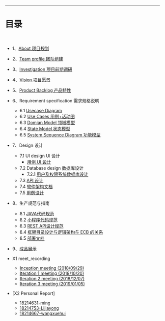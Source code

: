 ﻿﻿﻿
﻿﻿

---


# [](#TOC)目录

&nbsp;&nbsp; 

* 1、[About 项目规划](1-About)
* 2、[Team profile 团队组建](2-Team-profile)
* 3、[Investigation 项目前期调研](3-Investigation)
* 4、[Vision 项目愿景](4-Vision)
* 5、[Product Backlog 产品特性](5-Product-Backlog)
* 6、Requirement specification 需求规格说明
    - 6.1 [Usecase Diagram](06-01-Usecase-Diagram)
    - 6.2 [Use Cases 用例+活动图](06-02-usecases)
    - 6.3 [Domian Model 领域模型](06-03-Domain-Model)
    - 6.4 [State Model 状态模型](06-04-State-Model)
    - 6.5 [System Sequence Diagram 功能模型](06-05-System-Sequence-Diagram)

* 7、Design 设计
    - 7.1 UI design UI 设计
        - [ 用例 UI 设计](7-1UIdesign)
    - 7.2 Database design 数据库设计
        - 7.2.1 [用户及权限系统数据库设计](7-2Datebasedesign)
    - 7.3 [API 设计](7-3API-design)
    - 7.4 [软件架构文档](7-4ArchitectureDocument)
    - 7.5 [用例设计](7-5Usercase)
* 8、生产规范与指南
    - 8.1 [JAVA代码规范](8-1-1JAVA代码规范)
    - 8.2 [小程序代码规范](8-1-2小程序代码规范)
    - 8.3 [REST API设计规范](8-2REST-API-设计规范)
    - 8.4 [框架目录设计与逻辑架构与 ECB 的关系](8-3框架目录设计与逻辑架构与ECB的关系)
    - 8.5 [部署文档](8-4部署文档)
* 9、[成品展示](9-show)
* X1 meet_recording
    - [Inception meeting (2018/09/29)](Inception-meeting)
    - [Iteration 1 meeting (2018/10/20)](Iteration-1)
    - [Iteration 2 meeting (2018/12/07)](Iteration-2)
    - [Iteration 3 meeting (2019/01/05)](Iteration-3)
* [X2 Personal Report]
    - [18214631-ming](18214631final-report)
    - [18214753-Lijiayong](18214753-finalReport)
    - [18214667-wangxuehui](18214667-wangxuehui)




